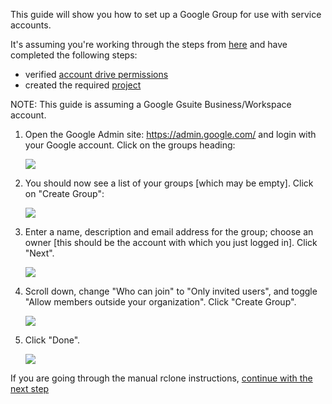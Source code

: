 This guide will show you how to set up a Google Group for use with service accounts.

It's assuming you're working through the steps from [here](rclone-manual.md) and have completed the following steps:

- verified [account drive permissions](google-account-perms.md)
- created the required [project](google-project-setup.md)

NOTE: This guide is assuming a Google Gsuite Business/Workspace account.

1. Open the Google Admin site: <https://admin.google.com/> and login with your Google account.  Click on the groups heading:

   ![](../images/google-group/01-admin-top-level.png)

2. You should now see a list of your groups [which may be empty].  Click on "Create Group":

   ![](../images/google-group/02-create-group.png)

3. Enter a name, description and email address for the group; choose an owner [this should be the account with which you just logged in]. Click "Next".

   ![](../images/google-group/03-group-detail.png)

4. Scroll down, change "Who can join" to "Only invited users", and toggle "Allow members outside your organization". Click "Create Group".

   ![](../images/google-group/04-group-settings.png)

5. Click "Done".

   ![](../images/google-group/05-group-end.png)

If you are going through the manual rclone instructions, [continue with the next step](../rclone-manual#step-4-set-up-the-gcloud-sdk)
